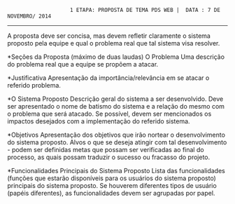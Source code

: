                         1 ETAPA: PROPOSTA DE TEMA PDS WEB |  DATA : 7 DE NOVEMBRO/ 2014
------------------------------------------------------------------------------------------------------------------------------
A proposta deve ser concisa, mas devem refletir claramente o sistema proposto pela equipe e qual o problema real que tal sistema visa resolver.

*Seções da Proposta (máximo de duas laudas)
O Problema
Uma descrição do problema real que a equipe se propõem a atacar.

*Justificativa
Apresentação da importância/relevância em se atacar o referido problema.

*O Sistema Proposto
Descrição geral do sistema a ser desenvolvido. Deve ser apresentado o nome de batismo do sistema e a relação do mesmo com o problema que será atacado. Se possível, devem ser mencionados os impactos desejados com a implementação do referido sistema.

*Objetivos
Apresentação dos objetivos que irão nortear o desenvolvimento do sistema proposto. Alvos o que se deseja atingir com tal desenvolvimento - podem ser definidas metas que possam ser verificadas ao final do processo, as quais possam traduzir o sucesso ou fracasso do projeto.

*Funcionalidades Principais do Sistema Proposto
Lista das funcionalidades (funções que estarão disponíveis para os usuários do sistema proposto) principais do sistema proposto. Se houverem diferentes tipos de usuário (papéis diferentes), as funcionalidades devem ser agrupadas por papel.

